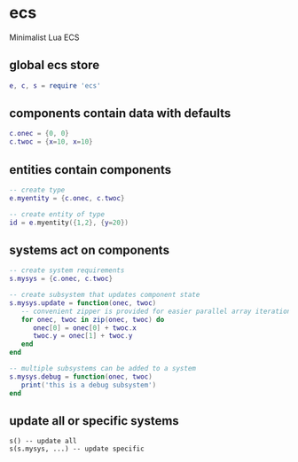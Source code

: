 # ecs
Minimalist Lua ECS

## global ecs store
```lua
e, c, s = require 'ecs'
```

## components contain data with defaults
```lua
c.onec = {0, 0}
c.twoc = {x=10, x=10}
```

## entities contain components
```lua
-- create type
e.myentity = {c.onec, c.twoc}

-- create entity of type
id = e.myentity({1,2}, {y=20})
```

## systems act on components
```lua
-- create system requirements
s.mysys = {c.onec, c.twoc}

-- create subsystem that updates component state
s.mysys.update = function(onec, twoc)
   -- convenient zipper is provided for easier parallel array iteration
   for onec, twoc in zip(onec, twoc) do
      onec[0] = onec[0] + twoc.x
      twoc.y = onec[1] + twoc.y
   end
end

-- multiple subsystems can be added to a system
s.mysys.debug = function(onec, twoc)
   print('this is a debug subsystem')
end
```

## update all or specific systems
```
s() -- update all
s(s.mysys, ...) -- update specific
```
